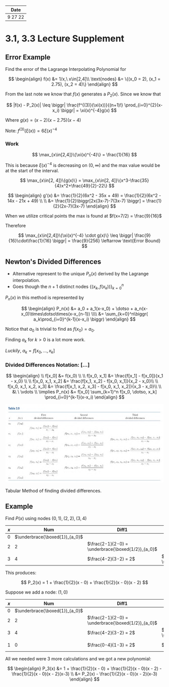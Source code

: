 | Date    |
| ------- |
| 9 27 22 |

# 3.1, 3.3 Lecture Supplement
## Error Example
Find the error of the Lagrange Interpolating Polynomial for

$$
\begin{align}
	f(x) &= 1/x,\ x\in[2,4]\\
	\text{nodes} &= \{(x_0 = 2), (x_1 = 2.75), (x_2 = 4)\}
\end{align}
$$

From the last note we know that $f(x)$ generates a $P_2(x)$. Since we know that

$$
|f(x) - P_2(x)| \leq \biggr| \frac{f^{(3)}(\xi(x))}{(n+1)!} \prod_{i=0}^{2}(x-x_i) \biggr| = \xi(x)^{-4}g(x) 
$$

Where $g(x) = (x-2)(x-2.75)(x-4)$

Note: $f^{(3)}(\xi(x)) = 6\xi(x)^{-4}$

### Work

$$
\max_{x\in[2,4]}\{\xi(x)^{-4}\} = \frac{1}{16}
$$

This is because $\xi(x)^{-4}$ is decreasing on $(0, \infty)$ and the max value would be at the start of the interval.

$$
\max_{x\in[2, 4]}\{g(x)\} = \max_{x\in[2, 4]}\{x^3-\frac{35}{4}x^2+\frac{49}{2}-22\}
$$

$$
\begin{align}
g'(x) &= \frac{1}{2}(6x^2 - 35x + 49) = \frac{1}{2}(6x^2 - 14x - 21x + 49) \\ \\
&= \frac{1}{2}\biggr[2x(3x-7)-7(3x-7) \biggr] = \frac{1}{2}(2x-7)(3x-7)
\end{align}
$$

When we utilize critical points the max is found at $f(x=7/2) = \frac{9}{16}$

Therefore

$$
\max_{x\in[2,4]}\{\xi(x)^{-4} \cdot g(x)\} \leq \biggr| \frac{9}{16}\cdot\frac{1}{16} \biggr| = \frac{9}{256} \leftarrow \text{Error Bound}
$$

## Newton's Divided Differences
+ Alternative represent to the unique $P_n(x)$ derived by the Lagrange interpolation. 
+ Goes though the $n+1$ distinct nodes $\{\biggr(x_k, f(x_k)\biggr)\}_{k=0}^{n}$

$P_n(x)$ in this method is represented by

$$
\begin{align}
P_n(x) &= a_0 + a_1(x-x_0) + \dotso + a_n(x-x_0)\times\dotso\times(x-x_{n-1}) \\\\
&= \sum_{k=0}^n\biggr( a_k\prod_{i=0}^{k-1}(x-x_i) \biggr)
\end{align}
$$

Notice that $a_0$ is trivial to find as $f(x_0) = a_0$.

Finding $a_k$ for $k\gt0$ is a lot more work. 

*Luckily*, $a_k = f[x_0, \dotso, x_k]$

### Divided Differences Notation: $[\dotso]$
$$
\begin{align}
\\
f[x_0] &= f(x_0) \\ \\
f[x_0, x_1] &= \frac{f[x_1] - f[x_0]}{x_1 - x_0} \\ \\ 
f[x_0, x_1, x_2] &= \frac{f[x_1, x_2] - f[x_0, x_1]}{x_2 - x_0}\\ \\
f[x_0, x_1, x_2, x_3] &= \frac{f[x_1, x_2, x_3] - f[x_0, x_1, x_2]}{x_3 - x_0}\\ \\
&\ \ \vdots \\
\implies P_n(x) &= f[x_0] \sum_{k=1}^n f[x_0, \dotso, x_k] \prod_{i=0}^{k-1}(x-x_i)
\end{align}
$$

![div_diff](../img/div_diff.png)

Tabular Method of finding divided differences.

## Example
Find $P(x)$ using nodes $(0, 1), (2, 2), (3, 4)$

| $x$ | Num                            | Diff1                                              | Diff2                                                        |
| --- | ------------------------------ | -------------------------------------------------- | ------------------------------------------------------------ |
| 0   | $\underbrace{\boxed{1}}_{a_0}$ |                                                    |                                                              | 
| 2   | 2                              | $\frac{2-1}{2-0} = \underbrace{\boxed{1/2}}_{a_0}$ |                                                              |
| 3   | 4                              | $\frac{4-2}{3-2} = 2$                              | $\frac{2-\frac{1}{2}}{3-0} = \underbrace{\boxed{1/2}}_{a_2}$ |

This produces:

$$
P_2(x) = 1 + \frac{1}{2}(x - 0) + \frac{1}{2}(x - 0)(x - 2)
$$

Suppose we add a node: $(1, 0)$

| $x$ | Num                            | Diff1                                              | Diff2                                                        | Diff3                                                                     |
| --- | ------------------------------ | -------------------------------------------------- | ------------------------------------------------------------ | ------------------------------------------------------------------------- |
| 0   | $\underbrace{\boxed{1}}_{a_0}$ |                                                    |                                                              |                                                                           |
| 2   | 2                              | $\frac{2-1}{2-0} = \underbrace{\boxed{1/2}}_{a_0}$ |                                                              |                                                                           |
| 3   | 4                              | $\frac{4-2}{3-2} = 2$                              | $\frac{2-\frac{1}{2}}{3-0} = \underbrace{\boxed{1/2}}_{a_2}$ |                                                                           |
| 1   | 0                              | $\frac{0-4}{1-3} = 2$                              | $\frac{2-2}{1-2}=0$                                          | $\frac{{0-\frac{1}{2}}}{1-0} = \underbrace{\boxed{-1/2}}_{a_3}$ | 

All we needed were 3 more calculations and we got a new polynomial:

$$
\begin{align}
	P_3(x) &= 1 + \frac{1}{2}(x - 0) + \frac{1}{2}(x - 0)(x - 2) - \frac{1}{2}(x - 0)(x - 2)(x-3) \\
	&= P_2(x) - \frac{1}{2}(x - 0)(x - 2)(x-3)
\end{align}
$$
